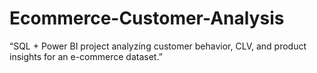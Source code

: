 # Ecommerce-Customer-Analysis
“SQL + Power BI project analyzing customer behavior, CLV, and product insights for an e-commerce dataset.”

